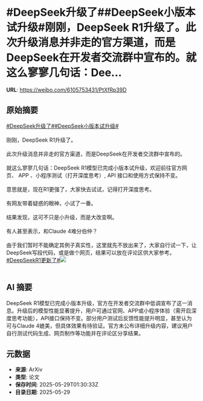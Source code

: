 # #DeepSeek升级了##DeepSeek小版本试升级#刚刚，DeepSeek R1升级了。此次升级消息并非走的官方渠道，而是DeepSeek在开发者交流群中宣布的。就这么寥寥几句话：Dee...

**URL**: https://weibo.com/6105753431/PtXfRp39D

## 原始摘要

<a href="https://m.weibo.cn/search?containerid=231522type%3D1%26t%3D10%26q%3D%23DeepSeek%E5%8D%87%E7%BA%A7%E4%BA%86%23&amp;extparam=%23DeepSeek%E5%8D%87%E7%BA%A7%E4%BA%86%23" data-hide=""><span class="surl-text">#DeepSeek升级了#</span></a><a href="https://m.weibo.cn/search?containerid=231522type%3D1%26t%3D10%26q%3D%23DeepSeek%E5%B0%8F%E7%89%88%E6%9C%AC%E8%AF%95%E5%8D%87%E7%BA%A7%23&amp;extparam=%23DeepSeek%E5%B0%8F%E7%89%88%E6%9C%AC%E8%AF%95%E5%8D%87%E7%BA%A7%23" data-hide=""><span class="surl-text">#DeepSeek小版本试升级#</span></a><br><br>刚刚，DeepSeek R1升级了。<br><br>此次升级消息并非走的官方渠道，而是DeepSeek在开发者交流群中宣布的。<br><br>就这么寥寥几句话：DeepSeek R1模型已完成小版本试升级，欢迎前往官方网页、 APP 、小程序测试（打开深度思考）, API 接口和使用方式保持不变。<br><br>意思就是，现在R1更强了，大家快去试试，记得打开深度思考。<br><br>有网友带着疑惑的眼神，小试了一番。<br><br>结果发现，这可不只是小升级，而是大改变啊。<br><br>有人甚至表示，和Claude 4难分伯仲？<br><br>由于我们暂时不能确定其例子真实性，这里就先不放出来了，大家自行试一下，让DeepSeek写段代码，或是做个网页，结果可以放在评论区供大家参考。 <a href="https://m.weibo.cn/search?containerid=231522type%3D1%26t%3D10%26q%3D%23DeepSeekR1%E6%9B%B4%E6%96%B0%E4%BA%86%23&amp;extparam=%23DeepSeekR1%E6%9B%B4%E6%96%B0%E4%BA%86%23" data-hide=""><span class="surl-text">#DeepSeekR1更新了#</span></a><img style="" src="https://tvax1.sinaimg.cn/large/006Fd7o3ly1i1vjd72apuj30ry0cl0u1.jpg" referrerpolicy="no-referrer"><br><br>

## AI 摘要

DeepSeek R1模型已完成小版本升级，官方在开发者交流群中低调宣布了这一消息。升级后的模型性能显著提升，用户可通过官网、APP或小程序体验（需开启深度思考功能），API接口保持不变。部分用户测试后反馈性能提升明显，甚至认为可与Claude 4媲美，但具体效果有待验证。官方未公布详细升级内容，建议用户自行测试代码生成、网页制作等功能并在评论区分享结果。

## 元数据

- **来源**: ArXiv
- **类型**: 论文
- **保存时间**: 2025-05-29T01:30:33Z
- **目录日期**: 2025-05-29
